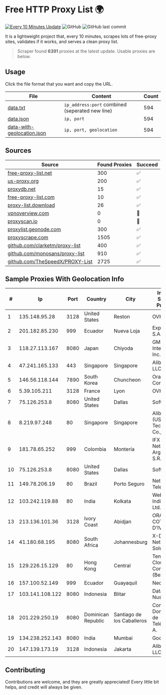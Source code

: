 
# Free HTTP Proxy List 🌍

[![Every 10 Minutes Update](https://github.com/mertguvencli/http-proxy-list/actions/workflows/main.yml/badge.svg?branch=main)](https://github.com/mertguvencli/http-proxy-list/actions/workflows/main.yml)
![GitHub](https://img.shields.io/github/license/mertguvencli/http-proxy-list)
![GitHub last commit](https://img.shields.io/github/last-commit/mertguvencli/http-proxy-list)

It is a lightweight project that, every 10 minutes, scrapes lots of free-proxy sites, validates if it works, and serves a clean proxy list.


> Scraper found **6391** proxies at the latest update. Usable proxies are below.

## Usage

Click the file format that you want and copy the URL.


|File|Content|Count|
|----|-------|-----|
|[data.txt](https://raw.githubusercontent.com/mertguvencli/http-proxy-list/main/proxy-list/data.txt)|`ip_address:port` combined (seperated new line)|594|
|[data.json](https://raw.githubusercontent.com/mertguvencli/http-proxy-list/main/proxy-list/data.json)|`ip, port`|594|
|[data-with-geolocation.json](https://raw.githubusercontent.com/mertguvencli/http-proxy-list/main/proxy-list/data-with-geolocation.json)|`ip, port, geolocation`|594|

## Sources

|Source|Found Proxies|Succeed|
|------|-------------|-------|
|[free-proxy-list.net](https://free-proxy-list.net)|300|✅|
|[us-proxy.org](https://www.us-proxy.org)|200|✅|
|[proxydb.net](http://proxydb.net)|15|✅|
|[free-proxy-list.com](https://free-proxy-list.com/?page=&port=&type%5B%5D=http&type%5B%5D=https&up_time=0&search=Search)|10|✅|
|[proxy-list.download](https://www.proxy-list.download/HTTP)|26|✅|
|[vpnoverview.com](https://vpnoverview.com/privacy/anonymous-browsing/free-proxy-servers)|0|🚫|
|[proxyscan.io](https://www.proxyscan.io)|0|🚫|
|[proxylist.geonode.com](https://proxylist.geonode.com/api/proxy-list?limit=300&page=1&sort_by=lastChecked&sort_type=desc&protocols=http,https)|300|✅|
|[proxyscrape.com](https://api.proxyscrape.com/v2/?request=displayproxies&protocol=http&timeout=10000&country=all&ssl=all&anonymity=all)|1505|✅|
|[github.com/clarketm/proxy-list](https://raw.githubusercontent.com/clarketm/proxy-list/master/proxy-list-raw.txt)|400|✅|
|[github.com/monosans/proxy-list](https://raw.githubusercontent.com/monosans/proxy-list/main/proxies/http.txt)|910|✅|
|[github.com/TheSpeedX/PROXY-List](https://raw.githubusercontent.com/TheSpeedX/PROXY-List/master/http.txt)|2725|✅|


## Sample Proxies With Geolocation Info

|#|Ip|Port|Country|City|Internet Service Provider|
|-|--|----|-------|----|-------------------------|
|1|135.148.95.28|3128|United States|Reston|OVH SAS|
|2|201.182.85.230|999|Ecuador|Nueva Loja|Expertservi S.A.|
|3|118.27.113.167|8080|Japan|Chiyoda|GMO Internet, Inc.|
|4|47.241.165.133|443|Singapore|Singapore|Alibaba.com LLC|
|5|146.56.118.144|7890|South Korea|Chuncheon|Oracle Corporation|
|6|5.39.105.211|3128|France|Lyon|OVH SAS|
|7|75.126.253.8|8080|United States|Dallas|SoftLayer|
|8|8.219.97.248|80|Singapore|Singapore|Alibaba (US) Technology Co., Ltd.|
|9|181.78.65.252|999|Colombia|Montería|IFX Networks Argentina S.R.L|
|10|75.126.253.8|8080|United States|Dallas|SoftLayer|
|11|149.78.206.19|80|Brazil|Porto Seguro|Netcenter Telecom|
|12|103.242.119.88|80|India|Kolkata|Web Werks India Pvt. Ltd.|
|13|213.136.101.36|3128|Ivory Coast|Abidjan|ORANGE COTE D'IVOIRE|
|14|41.180.68.195|8080|South Africa|Johannesburg|X-DSL Networking Solutions|
|15|129.226.15.129|80|Hong Kong|Central|Tencent Cloud Computing (Beijing) Co|
|16|157.100.52.149|999|Ecuador|Guayaquil|Nedetel S.A.|
|17|103.141.108.122|8080|Indonesia|Blitar|Data Buana Nusantara|
|18|201.229.250.19|8080|Dominican Republic|Santiago de los Caballeros|Compañía Dominicana de Teléfonos S. A.|
|19|134.238.252.143|8080|India|Mumbai|Google LLC|
|20|147.139.173.19|3128|Indonesia|Jakarta|Alibaba.com LLC|



## Contributing

Contributions are welcome, and they are greatly appreciated! Every
little bit helps, and credit will always be given.

